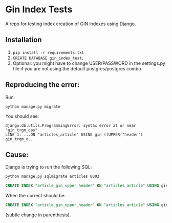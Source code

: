 # Gin Index Tests

A repo for testing index creation of GIN  indexes using Django.

## Installation

1. `pip install -r requirements.txt`
2. `CREATE DATABASE gin_index_test;`
3. Optional: you might have to change USER/PASSWORD in the settings.py file if
   you are not using the default postgres/postgres combo.

## Reproducing the error:

Run:

`python manage.py migrate`

You should see:


```
django.db.utils.ProgrammingError: syntax error at or near "gin_trgm_ops"
LINE 1: ...ON "articles_article" USING gin ((UPPER("header") gin_trgm_o...
```

## Cause:

Django is trying to run the following SQL:

```sh
python manage.py sqlmigrate articles 0003
```
```sql
CREATE INDEX "article_gin_upper_header" ON "articles_article" USING gin ((UPPER("header") gin_trgm_ops));
```

When the correct should be:

```sql
CREATE INDEX "article_gin_upper_header" ON "articles_article" USING gin ((UPPER("header")) gin_trgm_ops);
```

(subtle change in parenthesis).
